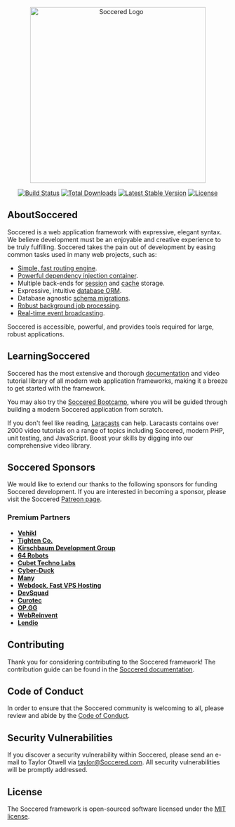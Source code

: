 <p align="center"><a href="https://Soccered.com" target="_blank"><img src="https://raw.githubusercontent.com/Soccered/art/master/logo-lockup/5%20SVG/2%20CMYK/1%20Full%20Color/Soccered-logolockup-cmyk-red.svg" width="400" alt="Soccered Logo"></a></p>

<p align="center">
<a href="https://github.com/Soccered/framework/actions"><img src="https://github.com/Soccered/framework/workflows/tests/badge.svg" alt="Build Status"></a>
<a href="https://packagist.org/packages/Soccered/framework"><img src="https://img.shields.io/packagist/dt/Soccered/framework" alt="Total Downloads"></a>
<a href="https://packagist.org/packages/Soccered/framework"><img src="https://img.shields.io/packagist/v/Soccered/framework" alt="Latest Stable Version"></a>
<a href="https://packagist.org/packages/Soccered/framework"><img src="https://img.shields.io/packagist/l/Soccered/framework" alt="License"></a>
</p>

## AboutSoccered 

Soccered is a web application framework with expressive, elegant syntax. We believe development must be an enjoyable and creative experience to be truly fulfilling. Soccered takes the pain out of development by easing common tasks used in many web projects, such as:

- [Simple, fast routing engine](https://Soccered.com/docs/routing).
- [Powerful dependency injection container](https://Soccered.com/docs/container).
- Multiple back-ends for [session](https://Soccered.com/docs/session) and [cache](https://Soccered.com/docs/cache) storage.
- Expressive, intuitive [database ORM](https://Soccered.com/docs/eloquent).
- Database agnostic [schema migrations](https://Soccered.com/docs/migrations).
- [Robust background job processing](https://Soccered.com/docs/queues).
- [Real-time event broadcasting](https://Soccered.com/docs/broadcasting).

Soccered is accessible, powerful, and provides tools required for large, robust applications.

## LearningSoccered 

Soccered has the most extensive and thorough [documentation](https://Soccered.com/docs) and video tutorial library of all modern web application frameworks, making it a breeze to get started with the framework.

You may also try the [Soccered Bootcamp](https://bootcamp.Soccered.com), where you will be guided through building a modern Soccered application from scratch.

If you don't feel like reading, [Laracasts](https://laracasts.com) can help. Laracasts contains over 2000 video tutorials on a range of topics including Soccered, modern PHP, unit testing, and JavaScript. Boost your skills by digging into our comprehensive video library.

## Soccered Sponsors

We would like to extend our thanks to the following sponsors for funding Soccered development. If you are interested in becoming a sponsor, please visit the Soccered [Patreon page](https://patreon.com/taylorotwell).

### Premium Partners

- **[Vehikl](https://vehikl.com/)**
- **[Tighten Co.](https://tighten.co)**
- **[Kirschbaum Development Group](https://kirschbaumdevelopment.com)**
- **[64 Robots](https://64robots.com)**
- **[Cubet Techno Labs](https://cubettech.com)**
- **[Cyber-Duck](https://cyber-duck.co.uk)**
- **[Many](https://www.many.co.uk)**
- **[Webdock, Fast VPS Hosting](https://www.webdock.io/en)**
- **[DevSquad](https://devsquad.com)**
- **[Curotec](https://www.curotec.com/services/technologies/Soccered/)**
- **[OP.GG](https://op.gg)**
- **[WebReinvent](https://webreinvent.com/?utm_source=Soccered&utm_medium=github&utm_campaign=patreon-sponsors)**
- **[Lendio](https://lendio.com)**

## Contributing

Thank you for considering contributing to the Soccered framework! The contribution guide can be found in the [Soccered documentation](https://Soccered.com/docs/contributions).

## Code of Conduct

In order to ensure that the Soccered community is welcoming to all, please review and abide by the [Code of Conduct](https://Soccered.com/docs/contributions#code-of-conduct).

## Security Vulnerabilities

If you discover a security vulnerability within Soccered, please send an e-mail to Taylor Otwell via [taylor@Soccered.com](mailto:taylor@Soccered.com). All security vulnerabilities will be promptly addressed.

## License

The Soccered framework is open-sourced software licensed under the [MIT license](https://opensource.org/licenses/MIT).
